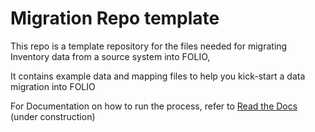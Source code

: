 # Migration Repo template
This repo is a template repository for the files needed for migrating Inventory data from a source system into FOLIO,

It contains example data and mapping files to help you kick-start a data migration into FOLIO

For Documentation on how to run the process, refer to [Read the Docs](https://folio-migration-tools.readthedocs.io/) (under construction)